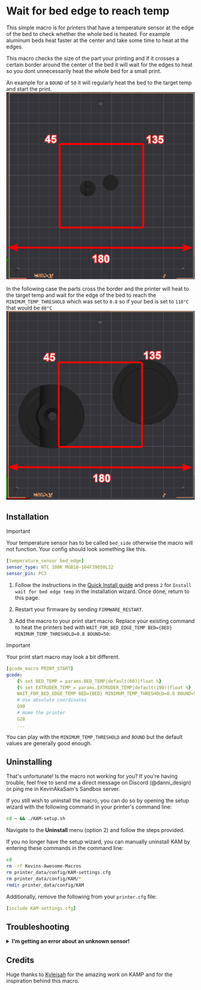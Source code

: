 # Wait for bed edge to reach temp

This simple macro is for printers that have a temperature sensor at the edge of the bed to check whether the whole bed is heated. For example aluminum beds heat faster at the center and take some time to heat at the edges. 

This macro checks the size of the part your printing and if it crosses a certain border around the center of the bed it will wait for the edges to heat so you dont unnecessarily heat the whole bed for a small print.

An example for a `BOUND` of `50` it will regularly heat the bed to the target temp and start the print.
![not_crossing_border_example](not_crossing_border_example.png)

In the following case the parts cross the border and the printer will heat to the target temp and wait for the edge of the bed to reach the `MINIMUM_TEMP_THRESHOLD` which was set to `0.8` so if your bed is set to `110°C` that would be `88°C`
![crossing_border_example](crossing_border_example.png)

## Installation

> [!IMPORTANT]
> Your temperature sensor has to be called `bed_side` otherwise the macro will not function.
Your config should look something like this. 

```yaml
[temperature_sensor bed_edge]
sensor_type: NTC 100K MGB18-104F39050L32
sensor_pin: PC3
```

1. Follow the instructions in the [Quick Install guide](https://github.com/Department-of-Design/Kevins-Awesome-Macros?tab=readme-ov-file#quick-install) and press `2` for `Install wait for bed edge temp` in the installation wizard. Once done, return to this page.

2. Restart your firmware by sending `FIRMWARE_RESTART`.

3. Add the macro to your print start macro. Replace your existing command to heat the printers bed with `WAIT_FOR_BED_EDGE_TEMP BED={BED} MINIMUM_TEMP_THRESHOLD=0.8 BOUND=50`:
> [!IMPORTANT]
> Your print start macro may look a bit different.
```yaml
[gcode_macro PRINT_START]
gcode:
    {% set BED_TEMP = params.BED_TEMP|default(60)|float %}
    {% set EXTRUDER_TEMP = params.EXTRUDER_TEMP|default(190)|float %}
    WAIT_FOR_BED_EDGE_TEMP BED={BED} MINIMUM_TEMP_THRESHOLD=0.8 BOUND=50
    # Use absolute coordinates
    G90
    # Home the printer
    G28
    ...
```

You can play with the `MINIMUM_TEMP_THRESHOLD` and `BOUND` but the default values are generally good enough.

## Uninstalling
That's unfortunate! Is the macro not working for you? If you're having trouble, feel free to send me a direct message on Discord (@danni_design) or ping me in KevinAkaSam's Sandbox server.

If you still wish to uninstall the macro, you can do so by opening the setup wizard with the following command in your printer's command line:
```bash
cd ~ && ./KAM-setup.sh
```
Navigate to the **Uninstall** menu (option 2) and follow the steps provided.

If you no longer have the setup wizard, you can manually uninstall KAM by entering these commands in the command line:

```bash
cd
rm -rf Kevins-Awesome-Macros
rm printer_data/config/KAM-settings.cfg
rm printer_data/config/KAM/*
rmdir printer_data/config/KAM
```

Additionally, remove the following from your `printer.cfg` file:
```yaml
[include KAM-settings.cfg]
```

## Troubleshooting

<details>
    <summary>
        <b>
        I'm getting an error about an unknown sensor!
        </b>
    </summary>
<p>
This is because your temperature sensor does not have the right name assigned. Please call it `bed_edge`. Refer to the installation for more info [here](https://github.com/Department-of-Design/Kevins-Awesome-Macros/tree/main/wait_for_bed_temp#installation) 
</p>
</details>

## Credits
Huge thanks to [Kyleisah](https://github.com/kyleisah) for the amazing work on KAMP and for the inspiration behind this macro.
